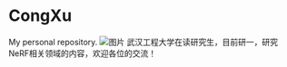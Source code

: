 # CongXu
My personal repository.
![图片](https://github.com/1823343350/CongXu/assets/67939695/08c65e9f-5034-49bd-b972-6ced7b4fba4f)
武汉工程大学在读研究生，目前研一，研究NeRF相关领域的内容，欢迎各位的交流！
